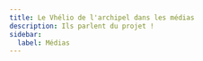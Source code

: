 ```yaml
---
title: Le Vhélio de l'archipel dans les médias
description: Ils parlent du projet !
sidebar:
  label: Médias
---
```

